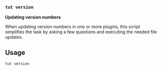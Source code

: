 ### `tut version`

**Updating version numbers**

When updating version numbers in one or more plugins, this script simplifies the task by asking a few questions and executing the needed file updates.

## Usage

```sh
tut version
```
